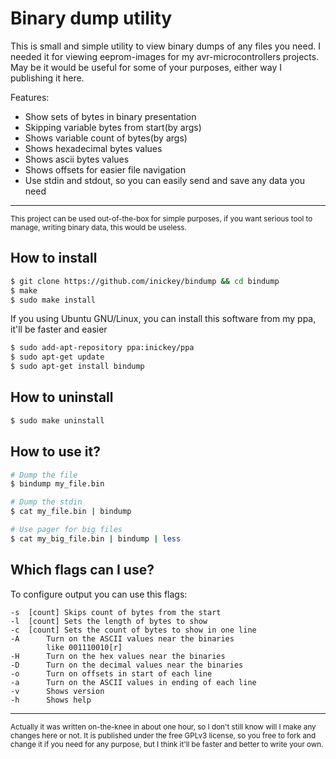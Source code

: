 # Binary dump utility

This is small and simple utility to view binary dumps of any
files you need. I needed it for viewing eeprom-images for my
avr-microcontrollers projects. May be it would be useful for
some of your purposes, either way I publishing it here.

Features:

- Show sets of bytes in binary presentation
- Skipping variable bytes from start(by args)
- Shows variable count of bytes(by args)
- Shows hexadecimal bytes values
- Shows ascii bytes values
- Shows offsets for easier file navigation
- Use stdin and stdout, so you can easily send and save any
  data you need

---

<sub>
This project can be used out-of-the-box for simple purposes,
if you want serious tool to manage, writing binary data, this
would be useless.
</sub>

## How to install
```bash
$ git clone https://github.com/inickey/bindump && cd bindump
$ make
$ sudo make install
```
If you using Ubuntu GNU/Linux, you can install this software
from my ppa, it'll be faster and easier
```bash
$ sudo add-apt-repository ppa:inickey/ppa
$ sudo apt-get update
$ sudo apt-get install bindump
```

## How to uninstall
```bash
$ sudo make uninstall
```

## How to use it?

```bash
# Dump the file
$ bindump my_file.bin

# Dump the stdin
$ cat my_file.bin | bindump

# Use pager for big files
$ cat my_big_file.bin | bindump | less
```

## Which flags can I use?

To configure output you can use this flags:
```
-s	[count]	Skips count of bytes from the start
-l	[count]	Sets the length of bytes to show
-c	[count] Sets the count of bytes to show in one line
-A		Turn on the ASCII values near the binaries
		like 001110010[r]
-H		Turn on the hex values near the binaries
-D		Turn on the decimal values near the binaries
-o		Turn on offsets in start of each line
-a		Turn on the ASCII values in ending of each line
-v		Shows version
-h		Shows help
```

---

<sub>
Actually it was written on-the-knee in about one hour, so I don't still
know will I make any changes here or not. It is published under the free
GPLv3 license, so you free to fork and change it if you need for any
purpose, but I think it'll be faster and better to write your own.
</sub>
